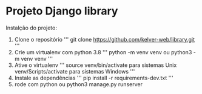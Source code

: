 # Projeto Django library
Instalção do projeto:

1. Clone o repositório
   '''
   git clone https://github.com/kelver-web/library.git
   '''
3. Crie um virtualenv com python 3.8
   '''
   python -m venv venv ou python3 -m venv venv
   '''
5. Ative o virtualenv
   '''
   source venv/bin/activate para sistemas Unix
   venv/Scripts/activate    para sistemas Windows
   '''
7. Instale as dependências
   '''
   pip install -r requirements-dev.txt
   '''
9. rode com python ou python3 manage.py runserver
